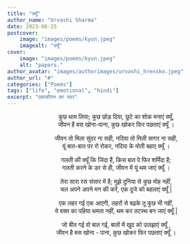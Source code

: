```yaml
---
title: "क्यूँ"
author_name: "Urvashi Sharma"
date: 2023-06-25
postcover:
    image: "images/poems/kyun.jpeg"
    imagealt: "क्यूँ"
cover:
    image: "images/poems/kyun.jpeg"
    alt: "papers."
author_avatar: "images/authorimages/urvashi_hrensko.jpeg"
author_url: "#"
categories: ["Poems"]
tags: ["life", "emotional", "hindi"]
excerpt: "एकाकीपन का स्वर"
---
```

<center>

कुछ थाम लिया; कुछ छोड़ दिया, छूटे का शोक मनाएं क्यूँ,<br>
जीवन है बस खोना-पाना, कुछ खोकर फिर पछताएं क्यूँ  ।

जीवन तो मिला सुंदर ना सही, नदिया तो मिली सागर ना सही,<br>
यूं बात-बात पर रो रोकर, नदिया के मोती बहाए क्यूँ  ।

गलती की क्यूँ  कि जिंदा हैं, किस बात पे फिर शर्मिंदा है;<br>
गलती करने के डर से ही, जीवन में यूं थम जाएं क्यूँ  ।

तेरा सारा रस संसार में है; मुझे दुनिया से कुछ मोह नहीं,<br> 
चल अपने अपने मन की करें, एक दूजे को बहलाएं क्यूँ  |

एक लहर गई एक आएगी, लहरों से बढ़के तू कुछ भी नहीं,<br> 
ये वक्त का पहिया थमता नहीं, थम कर तटस्थ बन जाएं क्यूँ  |

जो बीत गई वो बात गई, बातों में खुद को उलझाएं क्यूँ ,<br> 
जीवन है बस खोना - पाना, कुछ खोकर फिर पछताएं क्यूँ  ।

</center>